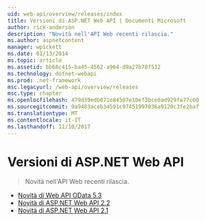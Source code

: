 ```yaml
---
uid: web-api/overview/releases/index
title: Versioni di ASP.NET Web API | Documenti Microsoft
author: rick-anderson
description: "Novità nell'API Web recenti rilascia."
ms.author: aspnetcontent
manager: wpickett
ms.date: 01/13/2014
ms.topic: article
ms.assetid: bb68c415-ba45-4562-a964-d9a27b78f532
ms.technology: dotnet-webapi
ms.prod: .net-framework
msc.legacyurl: /web-api/overview/releases
msc.type: chapter
ms.openlocfilehash: 479d39edb071e84587e10ef3bce0ad929fa77c60
ms.sourcegitcommit: 9a9483aceb34591c97451997036a9120c3fe2baf
ms.translationtype: MT
ms.contentlocale: it-IT
ms.lasthandoff: 11/10/2017
---
```

<a name="aspnet-web-api-releases"></a>Versioni di ASP.NET Web API
====================
> Novità nell'API Web recenti rilascia.


- [Novità di Web API OData 5.3](whats-new-in-aspnet-web-api-odata-53.md)
- [Novità di ASP.NET Web API 2.2](whats-new-in-aspnet-web-api-22.md)
- [Novità di ASP.NET Web API 2.1](whats-new-in-aspnet-web-api-21.md)
